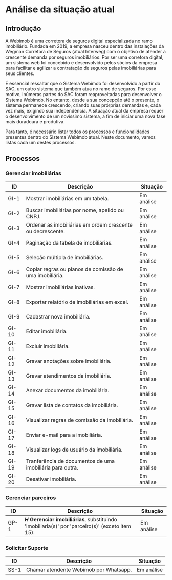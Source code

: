 # Análise da situação atual

## Introdução

A Webimob é uma corretora de seguros digital especializada no ramo imobiliário. Fundada em 2019, a empresa nasceu dentro das instalações da Wegman Corretora de Seguros (atual Interweg) com o objetivo de atender a crescente demanda por seguros imobiliários. Por ser uma corretora digital, um sistema web foi concebido e desenvolvido pelos sócios da empresa para facilitar e agilizar a contratação de seguros pelas imobiliárias para seus clientes.

É essencial ressaltar que o Sistema Webimob foi desenvolvido a partir do SAC, um outro sistema que também atua no ramo de seguros. Por esse motivo, inúmeras partes do SAC foram reaproveitadas para desenvolver o Sistema Webimob. No entanto, desde a sua concepção até o presente, o sistema permanece crescendo, criando suas prórprias demandas e, cada vez mais, exigindo sua independência. A situação atual da empresa requer o desenvolvimento de um novíssimo sistema, a fim de iniciar uma nova fase mais duradoura e produtiva.

Para tanto, é necessário listar todos os processos e funcionalidades presentes dentro do Sistema Webimob atual. Neste documento, vamos listas cada um destes processos.

## Processos

### Gerenciar imobiliárias

| ID | Descrição | Situação |
| --- | --- | --- |
| GI-1 | Mostrar imobiliárias em um tabela. | Em análise |
| GI-2 | Buscar imobiliárias por nome, apelido ou CNPJ. | Em análise |
| GI-3 | Ordenar as imobiliárias em ordem crescente ou decrescente. | Em análise |
| GI-4 | Paginação da tabela de imobiliárias. | Em análise |
| GI-5 | Seleção múltipla de imobiliárias. | Em análise |
| GI-6 | Copiar regras ou planos de comissão de uma imobiliária. | Em análise |
| GI-7 | Mostrar imobiliárias inativas. | Em análise |
| GI-8 | Exportar relatório de imobiliárias em excel. | Em análise |
| GI-9 | Cadastrar nova imobiliária. | Em análise |
| GI-10 | Editar imobiliária. | Em análise |
| GI-11 | Excluir imobiliária. | Em análise |
| GI-12 | Gravar anotações sobre imobiliária. | Em análise |
| GI-13 | Gravar atendimentos da imobiliária. | Em análise |
| GI-14 | Anexar documentos da imobiliária. | Em análise |
| GI-15 | Gravar lista de contatos da imobiliária. | Em análise |
| GI-16 | Visualizar regras de comissão da imobiliária. | Em análise |
| GI-17 | Enviar e-mail para a imobiliária. | Em análise |
| GI-18 | Visualizar logs de usuário da imobiliária. | Em análise |
| GI-19 | Tranferência de documentos de uma imobiliária para outra. | Em análise |
| GI-20 | Desativar imobiliária. | Em análise |

### Gerenciar parceiros

| ID | Descrição | Situação |
| --- | --- | --- |
| GP-1 | __*H*__ **Gerenciar imobiliárias**, substituindo 'imobiliaria(s)' por 'parceiro(s)' (exceto item 15). | Em análise |

### Solicitar Suporte

| ID | Descrição | Situação |
| --- | --- | --- |
| SS-1 | Chamar atendente Webimob por Whatsapp. | Em análise |
